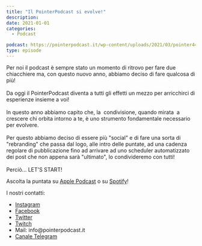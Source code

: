 ```yaml
---
title: "Il PointerPodcast si evolve!"
description:
date: 2021-01-01
categories:
  - Podcast

podcast: https://pointerpodcast.it/wp-content/uploads/2021/03/pointer44.mp3
type: episode
---
```



<!-- wp:paragraph -->
<p>Per noi il podcast è sempre stato un momento di ritrovo per fare due chiacchiere ma, con questo nuovo anno, abbiamo deciso di fare qualcosa di più!<br><br>Da oggi il PointerPodcast diventa a tutti gli effetti un mezzo per arricchirci di esperienze insieme a voi!<br><br>In questo anno abbiamo capito che, la&nbsp; condivisione, quando mirata&nbsp; a crescere chi orbita intorno a te, è uno strumento fondamentale necessario per evolvere.<br><br>Per questo abbiamo deciso di essere più "social" e di fare una sorta di "rebranding" che passa dal logo, alle intro delle puntate, ad una cadenza regolare di pubblicazione fino ad arrivare ad uno scheduler automatizzato dei post che non appena sarà "ultimato", lo condivideremo con tutti!<br><br>Perciò... LET'S START!</p>
<!-- /wp:paragraph -->

<!-- wp:paragraph -->
<p>Ascolta la puntata su <a href="https://podcasts.apple.com/it/podcast/pointerpodcast/id1465505870">Apple Podcast</a> o su <a href="https://open.spotify.com/show/3XmDzcZv4rCIx1VpWrbrkh">Spotify</a>!</p>
<!-- /wp:paragraph -->

<!-- wp:paragraph -->
<p>I nostri contatti:</p>
<!-- /wp:paragraph -->

<!-- wp:list -->
<ul><li><a href="https://www.instagram.com/pointerpodcast/">Instagram</a></li><li><a href="https://www.facebook.com/pointerPodcast/">Facebook</a></li><li><a href="https://twitter.com/PointerPodcast">Twitter</a></li><li><a href="https://www.twitch.tv/pointerpodcast">Twitch</a></li><li>Mail: info@pointerpodcast.it</li><li><a href="https://t.me/PointerPodcast">Canale Telegram</a></li></ul>
<!-- /wp:list -->